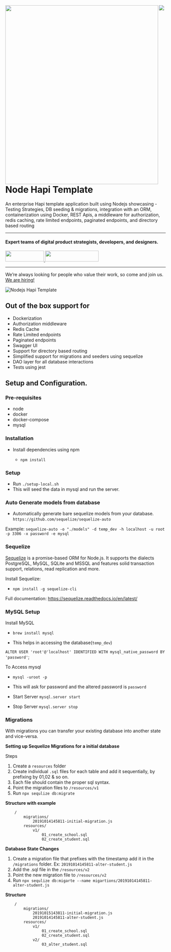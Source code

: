 <img align="left" src="https://github.com/wednesday-solutions/nodejs-hapi-template/blob/master/nodejs_hapi_template_github.svg" width="480" height="560" />

<div>
  <a href="https://www.wednesday.is?utm_source=gthb&utm_medium=repo&utm_campaign=serverless" align="left" style="margin-left: 0;">
    <img src="https://uploads-ssl.webflow.com/5ee36ce1473112550f1e1739/5f5879492fafecdb3e5b0e75_wednesday_logo.svg">
  </a>
  <p>
    <h1 align="left">Node Hapi Template
    </h1>
  </p>

  <p>
An enterprise Hapi template application built using Nodejs showcasing - Testing Strategies, DB seeding & migrations, integration with an ORM, containerization using Docker, REST Apis, a middleware for authorization, redis caching, rate limited endpoints, paginated endpoints, and directory based routing
  </p>

---

  <p>
    <h4>
      Expert teams of digital product strategists, developers, and designers.
    </h4>
  </p>

  <div>
    <a href="https://www.wednesday.is/contact-us?utm_source=gthb&utm_medium=repo&utm_campaign=serverless" target="_blank">
      <img src="https://uploads-ssl.webflow.com/5ee36ce1473112550f1e1739/5f6ae88b9005f9ed382fb2a5_button_get_in_touch.svg" width="121" height="34">
    </a>
    <a href="https://github.com/wednesday-solutions/" target="_blank">
      <img src="https://uploads-ssl.webflow.com/5ee36ce1473112550f1e1739/5f6ae88bb1958c3253756c39_button_follow_on_github.svg" width="168" height="34">
    </a>
  </div>

---

<span>We’re always looking for people who value their work, so come and join us. <a href="https://www.wednesday.is/hiring">We are hiring!</a></span>

</div>

![Nodejs Hapi Template](https://github.com/wednesday-solutions/node-js-hapi-template/workflows/Nodejs%20Hapi%20Template/badge.svg)

## Out of the box support for

-   Dockerization
-   Authorization middleware
-   Redis Cache
-   Rate Limited endpoints
-   Paginated endpoints
-   Swagger UI
-   Support for directory based routing
-   Simplified support for migrations and seeders using sequelize
-   DAO layer for all database interactions
-   Tests using jest

## Setup and Configuration.

### Pre-requisites

-   node
-   docker
-   docker-compose
-   mysql

### Installation

-   Install dependencies using npm

    -   `npm install`

### Setup

-   Run `./setup-local.sh`
-   This will seed the data in mysql and run the server.

### Auto Generate models from database

-   Automatically generate bare sequelize models from your database.
    `https://github.com/sequelize/sequelize-auto`

Example:
`sequelize-auto -o "./models" -d temp_dev -h localhost -u root -p 3306 -x password -e mysql`

### Sequelize

[Sequelize](https://sequelize.readthedocs.io/en/latest/) is a promise-based ORM for Node.js. It supports the dialects PostgreSQL, MySQL, SQLite and MSSQL and features solid transaction support, relations, read replication and more.

Install Sequelize:

-   `npm install -g sequelize-cli`

Full documentation: https://sequelize.readthedocs.io/en/latest/

### MySQL Setup

Install MySQL

-   `brew install mysql`

-   This helps in accessing the database(`temp_dev`)

`ALTER USER 'root'@'localhost' IDENTIFIED WITH mysql_native_password BY 'password'`;

To Access mysql

-   `mysql -uroot -p`
-   This will ask for password and the altered password is `password`

-   Start Server
    `mysql.server start`

-   Stop Server
    `mysql.server stop`

### Migrations

With migrations you can transfer your existing database into another state and vice-versa.

**Setting up Sequelize Migrations for a initial database**

Steps

1. Create a `resources` folder
2. Create individual `.sql` files for each table and add it sequentially, by prefixing by 01,02 & so on.
3. Each file should contain the proper sql syntax.
4. Point the migration files to `/resources/v1`
5. Run `npx sequlize db:migrate`

**Structure with example**

```
    /
        migrations/
            20191014145811-initial-migration.js
        resources/
            v1/
                01_create_school.sql
                02_create_student.sql
```

**Database State Changes**

1. Create a migration file that prefixes with the timestamp add it in the `/migrations` folder. Ex: `20191014145811-alter-student.js`
2. Add the .sql file in the `/resources/v2`
3. Point the new migration file to `/resources/v2`
4. Run `npx sequlize db:migarte --name migartions/20191014145811-alter-student.js`

**Structure**

```
    /
        migrations/
            20191015143811-initial-migration.js
            20191014145811-alter-student.js
        resources/
            v1/
                01_create_school.sql
                02_create_student.sql
            v2/
                03_alter_student.sql

```
